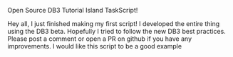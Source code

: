 Open Source DB3 Tutorial Island TaskScript! 

Hey all,
I just finished making my first script! I developed the entire thing using the DB3 beta. Hopefully I tried to follow the new DB3 best practices.
Please post a comment or open a PR on github if you have any improvements. I would like this script to be a good example 